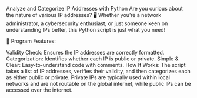 Analyze and Categorize IP Addresses with Python
Are you curious about the nature of various IP addresses? 🖥️ Whether you’re a network administrator, a cybersecurity enthusiast, or just someone keen on understanding IPs better, this Python script is just what you need!

📌 Program Features:

Validity Check: Ensures the IP addresses are correctly formatted.
Categorization: Identifies whether each IP is public or private.
Simple & Clear: Easy-to-understand code with comments.
How It Works:
The script takes a list of IP addresses, verifies their validity, and then categorizes each as either public or private. Private IPs are typically used within local networks and are not routable on the global internet, while public IPs can be accessed over the internet.

